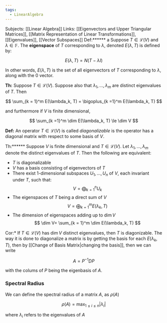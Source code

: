 ```yaml
---
tags:
  - LinearAlgebra
---
```

Subjects: [[Linear Algebra]]
Links:  [[Eigenvectors and Upper Triangular Matrices]], [[Matrix Representation of Linear Transformations]], [[Eigenvalues]], [[Vector Subspaces]]
Def:****** a Suppose $T \in \mathcal L(V)$ and $\lambda \in \mathbb F$. The **eigenspace** of $T$ corresponding to $\lambda$, denoted $E(\lambda, T)$ is defined by:

$$ E(\lambda, T) = N(T-\lambda I) $$

In other words, $E(\lambda, T)$ is the set of all eigenvectors of $T$ corresponding to $\lambda$, along with the $0$ vector.

********Th:******** Suppose $T \in \mathcal L(V)$. Suppose also that $\lambda_1, \dots, \lambda_m$ are distinct eigenvalues of $T$. Then

$$ \sum_{k = 1}^m E(\lambda_k, T) = \bigoplus_{k =1}^m E(\lambda_k, T) $$

and furthermore if $V$ is finite dimensional,

$$ \sum_{k =1}^m \dim E(\lambda_k, T) \le \dim V $$

**Def:** An operator $T \in \mathcal L(V)$ is called *diagonalizable* is the operator has a diagonal matrix with respect to some basis of $V$.

Th:****** Suppose $V$ is finite dimensional and $T \in \mathcal L(V)$. Let $\lambda_1, \dots, \lambda_m$ denote the distinct eigenvalues of $T$. Then the following are equivalent:

- $T$ is diagonalizable
- $V$ has a basis consisting of eigenvectors of $T$
- There exist $1$-dimensional subspaces $U_1, \dots, U_n$ of $V$, each invariant under $T$, such that:
    $$ V = \bigoplus_{k =1}^n U_k $$ 
- The eigenspaces of $T$ being a direct sum of $V$    $$ V = \bigoplus _{k = 1}^m E(\lambda_k, T) $$
- The dimension of eigenspaces adding up to $\dim V$$$ \dim V= \sum_{k = 1}^m \dim E(\lambda_k, T) $$

Cor:* If $T\in \mathcal L(V)$ has $\dim V$ distinct eigenvalues, then $T$ is diagonizable.
The way it is done to diagonalize a matrix is by getting the basis for each $E(\lambda_k , T)$, then by [[Change of Basis Matrix|changing the basis]], then we can write

$$ A = P^{-1}DP $$

with the colums of $P$ being the eigenbasis of $A$.

### Spectral Radius
We can define the spectral radius of a matrix $A$, as $\rho(A)$

$$ \rho(A) = \max_{1\le i\le n} |\lambda_i| $$

where $\lambda_i$ refers to the eigenvalues of $A$